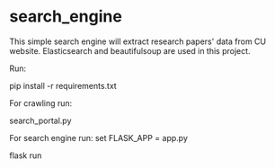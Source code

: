 # search_engine
This simple search engine will extract research papers' data from CU website. Elasticsearch and beautifulsoup are used in this project.

Run:

  pip install -r requirements.txt
	
For crawling run:

  search_portal.py
	
For search engine run:
  set FLASK_APP = app.py 
  
  flask run
